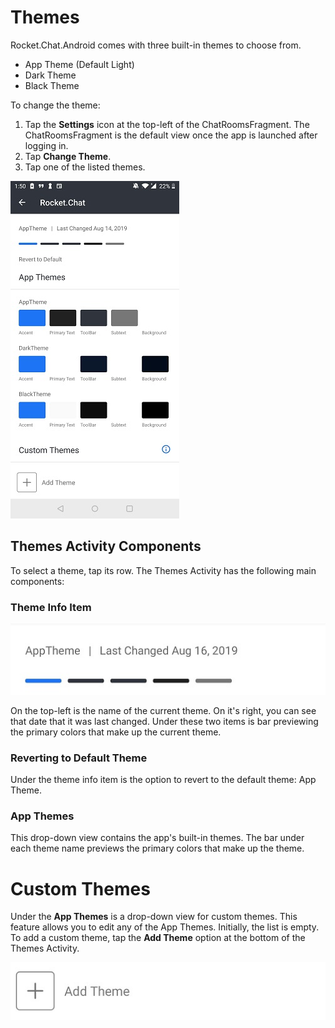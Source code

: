 # Themes

Rocket.Chat.Android comes with three built-in themes to choose from.
* App Theme (Default Light)
* Dark Theme
* Black Theme

To change the theme:

1. Tap the **Settings** icon at the top-left of the ChatRoomsFragment. The ChatRoomsFragment is the default view once the app is launched after logging in.
2. Tap **Change Theme**.
3. Tap one of the listed themes.

![Built-in Themes](images/AppThemes.jpg?raw=true "Built-in Theme")

## Themes Activity Components

To select a theme, tap its row. The Themes Activity has the following main components:

### Theme Info Item

![Theme Info Item](images/ThemeInfoItem.jpg?raw=true "Theme Info Item")

On the top-left is the name of the current theme. On it's right, you can see that date that it was last changed. Under these two items is bar previewing the primary colors that make up the current theme.

### Reverting to Default Theme

Under the theme info item is the option to revert to the default theme: App Theme.

### App Themes 

This drop-down view contains the app's built-in themes. The bar under each theme name previews the primary colors that make up the theme.

# Custom Themes

Under the **App Themes** is a drop-down view for custom themes. This feature allows you to edit any of the App Themes. Initially, the list is empty. To add a custom theme, tap the **Add Theme** option at the bottom of the Themes Activity.

![Add Theme Button](images/AddThemeButton.jpg?raw=true "Add Theme Button")

